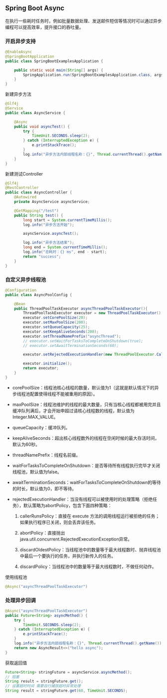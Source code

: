 ## Spring Boot Async

在执行一些耗时任务时，例如批量数据处理、发送邮件短信等情况时可以通过异步编程可以提高效率，提升接口的吞吐量。

### 开启异步支持

```java
@EnableAsync
@SpringBootApplication
public class SpringBootExamplesApplication {

    public static void main(String[] args) {
        SpringApplication.run(SpringBootExamplesApplication.class, args);
    }
}
```

新建异步方法

```java
@Slf4j
@Service
public class AsyncService {

    @Async
    public void asyncTest() {
        try {
            TimeUnit.SECONDS.sleep(2);
        } catch (InterruptedException e) {
            e.printStackTrace();
        }
        log.info("异步方法内部线程名称：{}", Thread.currentThread().getName());
    }
}
```

新建测试Controller

```java
@Slf4j
@RestController
public class AsyncController {
    @Autowired
    private AsyncService asyncService;

    @GetMapping("/test")
    public String test() {
        long start = System.currentTimeMillis();
        log.info("异步方法开始");

        asyncService.asyncTest();

        log.info("异步方法结束");
        long end = System.currentTimeMillis();
        log.info("总耗时：{} ms", end - start);
        return "success";
    }
}
```

### 自定义异步线程池


```java
@Configuration
public class AsyncPoolConfig {

    @Bean
    public ThreadPoolTaskExecutor asyncThreadPoolTaskExecutor(){
        ThreadPoolTaskExecutor executor = new ThreadPoolTaskExecutor();
        executor.setCorePoolSize(20);
        executor.setMaxPoolSize(200);
        executor.setQueueCapacity(25);
        executor.setKeepAliveSeconds(200);
        executor.setThreadNamePrefix("asyncThread");
        // executor.setWaitForTasksToCompleteOnShutdown(true);
        // executor.setAwaitTerminationSeconds(60);

        executor.setRejectedExecutionHandler(new ThreadPoolExecutor.CallerRunsPolicy());

        executor.initialize();
        return executor;
    }
}
```

- corePoolSize：线程池核心线程的数量，默认值为1（这就是默认情况下的异步线程池配置使得线程不能被重用的原因）。

- maxPoolSize：线程池维护的线程的最大数量，只有当核心线程都被用完并且缓冲队列满后，才会开始申超过请核心线程数的线程，默认值为Integer.MAX_VALUE。

- queueCapacity：缓冲队列。

- keepAliveSeconds：超出核心线程数外的线程在空闲时候的最大存活时间，默认为60秒。

- threadNamePrefix：线程名前缀。

- waitForTasksToCompleteOnShutdown：是否等待所有线程执行完毕才关闭线程池，默认值为false。

- awaitTerminationSeconds：waitForTasksToCompleteOnShutdown的等待的时长，默认值为0，即不等待。

- rejectedExecutionHandler：当没有线程可以被使用时的处理策略（拒绝任务），默认策略为abortPolicy，包含下面四种策略：
	
	1. callerRunsPolicy：直接在 execute 方法的调用线程运行被拒绝的任务；如果执行程序已关闭，则会丢弃该任务。

	2. abortPolicy：直接抛出java.util.concurrent.RejectedExecutionException异常。

	3. discardOldestPolicy：当线程池中的数量等于最大线程数时、抛弃线程池中最后一个要执行的任务，并执行新传入的任务。

	4. discardPolicy：当线程池中的数量等于最大线程数时，不做任何动作。


使用线程池

```java
@Async("asyncThreadPoolTaskExecutor")
```

### 处理异步回调

```java
@Async("asyncThreadPoolTaskExecutor")
public Future<String> asyncMethod() {
    try {
        TimeUnit.SECONDS.sleep(2);
    } catch (InterruptedException e) {
        e.printStackTrace();
    }
    log.info("异步方法内部线程名称：{}", Thread.currentThread().getName());
    return new AsyncResult<>("hello async");
}
```

获取返回值

```java
Future<String> stringFuture = asyncService.asyncMethod();
// 阻塞
String result = stringFuture.get();
// 设置超时时间 需要自行捕获超时异常处理
String result = stringFuture.get(60, TimeUnit.SECONDS);
```